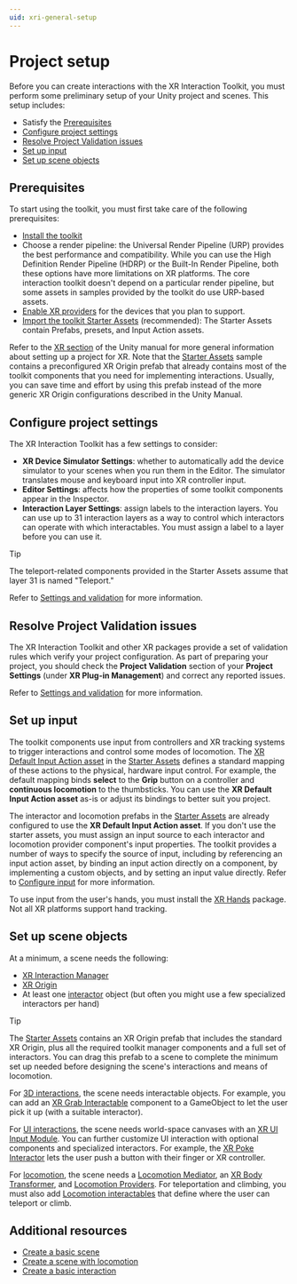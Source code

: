 ```yaml
---
uid: xri-general-setup
---
```


# Project setup

Before you can create interactions with the XR Interaction Toolkit, you must perform some preliminary setup of your Unity project and scenes. This setup includes:

* Satisfy the [Prerequisites](#prerequisites)
* [Configure project settings](#settings)
* [Resolve Project Validation issues](#validation)
* [Set up input](#input)
* [Set up scene objects](#scene)

<a name="prerequisites"></a>
## Prerequisites

To start using the toolkit, you must first take care of the following prerequisites:

* [Install the toolkit](xref:xri-installation)
* Choose a render pipeline: the Universal Render Pipeline (URP) provides the best performance and compatibility. While you can use the High Definition Render Pipeline (HDRP) or the Built-In Render Pipeline, both these options have more limitations on XR platforms. The core interaction toolkit doesn't depend on a particular render pipeline, but some assets in samples provided by the toolkit do use URP-based assets.
* [Enable XR providers](xref:xr-configure-providers) for the devices that you plan to support.
* [Import the toolkit Starter Assets](xref:xri-installation#installing-samples) (recommended): The Starter Assets contain Prefabs, presets, and Input Action assets.

Refer to the [XR section](xref:XR) of the Unity manual for more general information about setting up a project for XR. Note that the [Starter Assets](xref:xri-samples-starter-assets) sample contains a preconfigured XR Origin prefab that already contains most of the toolkit components that you need for implementing interactions. Usually, you can save time and effort by using this prefab instead of the more generic XR Origin configurations described in the Unity Manual.

<a name="settings"></a> 
## Configure project settings

The XR Interaction Toolkit has a few settings to consider:

* **XR Device Simulator Settings**: whether to automatically add the device simulator to your scenes when you run them in the Editor. The simulator translates mouse and keyboard input into XR controller input.
* **Editor Settings**: affects how the properties of some toolkit components appear in the Inspector.
* **Interaction Layer Settings**: assign labels to the interaction layers. You can use up to 31 interaction layers as a way to control which interactors can operate with which interactables. You must assign a label to a layer before you can use it.

> [!TIP]
> The teleport-related components provided in the Starter Assets assume that layer 31 is named "Teleport."

Refer to [Settings and validation](xref:xri-settings) for more information.

<a name="validation"></a>
## Resolve Project Validation issues

The XR Interaction Toolkit and other XR packages provide a set of validation rules which verify your project configuration. As part of preparing your project, you should check the **Project Validation** section of your **Project Settings** (under **XR Plug-in Management**) and correct any reported issues.

Refer to [Settings and validation](xref:xri-settings) for more information.

<a name="input"></a>
## Set up input

The toolkit components use input from controllers and XR tracking systems to trigger interactions and control some modes of locomotion. The [XR Default Input Action asset](xref:xri-samples-starter-assets#input-actions-asset) in the [Starter Assets](xref:xri-samples-starter-assets) defines a standard mapping of these actions to the physical, hardware input control. For example, the default mapping binds **select** to the **Grip** button on a controller and **continuous locomotion** to the thumbsticks. You can use the **XR Default Input Action asset** as-is or adjust its bindings to better suit you project.

The interactor and locomotion prefabs in the [Starter Assets](xref:xri-samples-starter-assets) are already configured to use the **XR Default Input Action asset**. If you don't use the starter assets, you must assign an input source to each interactor and locomotion provider component's input properties. The toolkit provides a number of ways to specify the source of input, including by referencing an input action asset, by binding an input action directly on a component, by implementing a custom objects, and by setting an input value directly. Refer to [Configure input](xref:xri-configure-input-system) for more information.

To use input from the user's hands, you must install the [XR Hands](xref:xrhands-manual) package. Not all XR platforms support hand tracking. 

<a name="scene"></a>
## Set up scene objects

At a minimum, a scene needs the following:

* [XR Interaction Manager](xref:xri-xr-interaction-manager)
* [XR Origin](xref:xri-samples-starter-assets#prefabs)
* At least one [interactor](xref:xri-interactor-components) object (but often you might use a few specialized interactors per hand)

> [!TIP]
> The [Starter Assets](xref:xri-samples-starter-assets) contains an XR Origin prefab that includes the standard XR Origin, plus all the required toolkit manager components and a full set of interactors. You can drag this prefab to a scene to complete the minimum set up needed before designing the scene's interactions and means of locomotion.

For [3D interactions](xref:xri-3d-interaction), the scene needs interactable objects. For example, you can add an [XR Grab Interactable](xref:xri-xr-grab-interactable) component to a GameObject to let the user pick it up (with a suitable interactor).

For [UI interactions](xref:xri-ui-interaction), the scene needs world-space canvases with an [XR UI Input Module](xref:xri-ui-input-module). You can further customize UI interaction with optional components and specialized interactors. For example, the [XR Poke Interactor](xref:xri-xr-poke-interactor) lets the user push a button with their finger or XR controller.

For [locomotion](xref:xri-locomotion-landing), the scene needs a [Locomotion Mediator](xref:xri-locomotion-mediator), an [XR Body Transformer](xref:xri-xr-body-transformer), and [Locomotion Providers](xref:xri-locomotion-providers). For teleportation and climbing, you must also add [Locomotion interactables](xref:xri-locomotion-interactables) that define where the user can teleport or climb.

<a name="resources"></a>
## Additional resources

* [Create a basic scene](create-basic-scene.md)
* [Create a scene with locomotion](create-scene-with-locomotion.md)
* [Create a basic interaction](create-basic-interaction.md)
